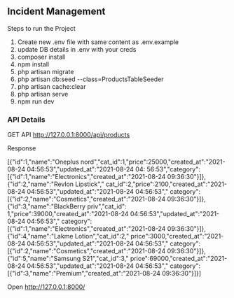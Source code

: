 ## Incident Management

Steps to run the Project

1) Create new .env file with same content as .env.example
2) update DB details in .env with your creds
3) composer install
4) npm install
5) php artisan migrate
6) php artisan db:seed --class=ProductsTableSeeder
7) php artisan cache:clear
8) php artisan serve
9) npm run dev

### API Details

GET API
http://127.0.0.1:8000/api/products

Response

[{"id":1,"name":"Oneplus nord","cat_id":1,"price":25000,"created_at":"2021-08-24 04:56:53","updated_at":"2021-08-24 04:
56:53","category":[{"id":1,"name":"Electronics","created_at":"2021-08-24 09:36:30"}]},{"id":2,"name":"Revlon Lipstick","
cat_id":2,"price":2100,"created_at":"2021-08-24 04:56:53","updated_at":"2021-08-24 04:56:53","
category":[{"id":2,"name":"Cosmetics","created_at":"2021-08-24 09:36:30"}]},{"id":3,"name":"BlackBerry priv","cat_id":
1,"price":39000,"created_at":"2021-08-24 04:56:53","updated_at":"2021-08-24 04:56:53","
category":[{"id":1,"name":"Electronics","created_at":"2021-08-24 09:36:30"}]},{"id":4,"name":"Lakme Lotion","cat_id":2,"
price":3000,"created_at":"2021-08-24 04:56:53","updated_at":"2021-08-24 04:56:53","
category":[{"id":2,"name":"Cosmetics","created_at":"2021-08-24 09:36:30"}]},{"id":5,"name":"Samsung S21","cat_id":3,"
price":69000,"created_at":"2021-08-24 04:56:53","updated_at":"2021-08-24 04:56:53","
category":[{"id":3,"name":"Premium","created_at":"2021-08-24 09:36:30"}]}]


Open
http://127.0.0.1:8000/



